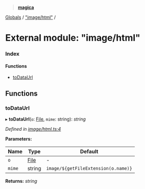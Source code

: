 > **[magica](../README.md)**

[Globals](../README.md) / ["image/html"](_image_html_.md) /

# External module: "image/html"

### Index

#### Functions

* [toDataUrl](_image_html_.md#todataurl)

## Functions

###  toDataUrl

▸ **toDataUrl**(`o`: [File](../classes/_file_.file.md), `mime`: string): *string*

*Defined in [image/html.ts:4](https://github.com/cancerberoSgx/magica/blob/825f829/src/image/html.ts#L4)*

**Parameters:**

Name | Type | Default |
------ | ------ | ------ |
`o` | [File](../classes/_file_.file.md) | - |
`mime` | string |  `image/${getFileExtension(o.name)}` |

**Returns:** *string*